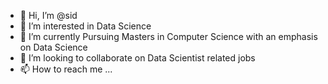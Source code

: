 - 👋 Hi, I’m @sid
- 👀 I’m interested in Data Science 
- 🌱 I’m currently Pursuing Masters in Computer Science with an emphasis on Data Science 
- 💞️ I’m looking to collaborate on Data Scientist related jobs
- 📫 How to reach me ...

<!---
sid-000/sid-000 is a ✨ special ✨ repository because its `README.md` (this file) appears on your GitHub profile.
You can click the Preview link to take a look at your changes.
--->

